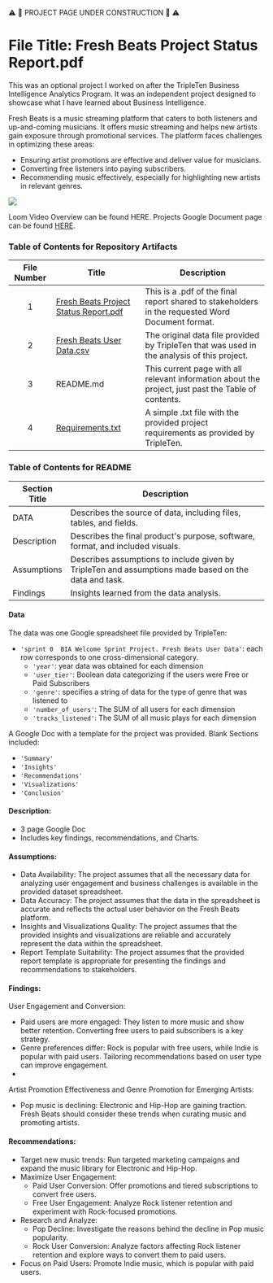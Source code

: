 ⚠️ 🚧 PROJECT PAGE UNDER CONSTRUCTION 🚧 ⚠️

# File Title: Fresh Beats Project Status Report.pdf

This was an optional project I worked on after the TripleTen Business Intelligence Analytics Program. It was an independent project designed to showcase what I have learned about Business Intelligence. 

Fresh Beats is a music streaming platform that caters to both listeners and up-and-coming musicians. It offers music streaming and helps new artists gain exposure through promotional services.
The platform faces challenges in optimizing these areas:

- Ensuring artist promotions are effective and deliver value for musicians.
- Converting free listeners into paying subscribers.
- Recommending music effectively, especially for highlighting new artists in relevant genres.

[<img src="https://github.com/Tiffany-Bergett/Data_projects_TripleTen/blob/main/Images/Fresh%20Beats%20Project.png">](https://docs.google.com/document/d/1wIhAKIBajnn_FMr4jLVH3TH_5oYFpeG6wXxMQASSbUs/edit?usp=sharing)

Loom Video Overview can be found HERE. Projects Google Document page can be found [HERE](https://docs.google.com/document/d/1wIhAKIBajnn_FMr4jLVH3TH_5oYFpeG6wXxMQASSbUs/edit?usp=sharing).

### Table of Contents for Repository Artifacts
| File Number | Title | Description |
| :-----------: | ----------- |----------- |
| 1 | [Fresh Beats Project Status Report.pdf](https://github.com/Tiffany-Bergett/Data_projects_TripleTen/blob/main/Fresh%20Beats/Fresh%20Beats%20Project%20Status%20Report.pdf) | This is a .pdf of the final report shared to stakeholders in the requested Word Document format. |
| 2 | [Fresh Beats User Data.csv](https://github.com/Tiffany-Bergett/Data_projects_TripleTen/blob/main/Fresh%20Beats/Fresh%20Beats%20User%20Data.csv) | The original data file provided by TripleTen that was used in the analysis of this project. |
| 3 | README.md | This current page with all relevant information about the project, just past the Table of contents. |
| 4 | [Requirements.txt](https://github.com/Tiffany-Bergett/Data_projects_TripleTen/blob/main/Fresh%20Beats/Requirments.txt) | A simple .txt file with the provided project requirements as provided by TripleTen. |

### Table of Contents for README
| Section Title | Description |
| ----------- |----------- |
| DATA | Describes the source of data, including files, tables, and fields. |
| Description | Describes the final product's purpose, software, format, and included visuals. |
| Assumptions | Describes assumptions to include given by TripleTen and assumptions made based on the data and task. |
| Findings | Insights learned from the data analysis. |

#### Data
The data was one Google spreadsheet file provided by TripleTen:
- `'sprint 0  BIA Welcome Sprint Project. Fresh Beats User Data'`: each row corresponds to one cross-dimensional category.
    - `'year'`: year data was obtained for each dimension
    - `'user_tier'`: Boolean data categorizing if the users were Free or Paid Subscribers
    - `'genre'`: specifies a string of data for the type of genre that was listened to
    - `'number_of_users'`: The SUM of all users for each dimension
    - `'tracks_listened'`: The SUM of all music plays for each dimension

A Google Doc with a template for the project was provided. Blank Sections included:
- `'Summary'`
- `'Insights'`
- `'Recommendations'`
- `'Visualizations'`
- `'Conclusion'`

#### Description:
- 3 page Google Doc
- Includes key findings, recommendations, and Charts.

#### Assumptions:
- Data Availability: The project assumes that all the necessary data for analyzing user engagement and business challenges is available in the provided dataset spreadsheet.
- Data Accuracy: The project assumes that the data in the spreadsheet is accurate and reflects the actual user behavior on the Fresh Beats platform.
- Insights and Visualizations Quality: The project assumes that the provided insights and visualizations are reliable and accurately represent the data within the spreadsheet.
- Report Template Suitability: The project assumes that the provided report template is appropriate for presenting the findings and recommendations to stakeholders.

#### Findings:

User Engagement and Conversion:
- Paid users are more engaged: They listen to more music and show better retention. Converting free users to paid subscribers is a key strategy.
- Genre preferences differ: Rock is popular with free users, while Indie is popular with paid users. Tailoring recommendations based on user type can improve engagement.
- 
Artist Promotion Effectiveness and Genre Promotion for Emerging Artists:
- Pop music is declining: Electronic and Hip-Hop are gaining traction. Fresh Beats should consider these trends when curating music and promoting artists.

#### Recommendations:
- Target new music trends: Run targeted marketing campaigns and expand the music library for Electronic and Hip-Hop.
- Maximize User Engagement:
    - Paid User Conversion: Offer promotions and tiered subscriptions to convert free users.
    - Free User Engagement: Analyze Rock listener retention and experiment with Rock-focused promotions.
- Research and Analyze:
    - Pop Decline: Investigate the reasons behind the decline in Pop music popularity.
    - Rock User Conversion: Analyze factors affecting Rock listener retention and explore ways to convert them to paid users.
- Focus on Paid Users: Promote Indie music, which is popular with paid users.
